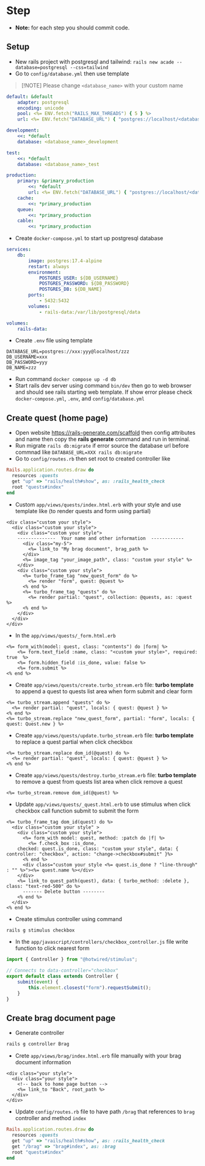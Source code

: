 # Step

-   **Note:** for each step you should commit code.

## Setup

-   New rails project with postgresql and tailwind: `rails new acade --database=postgresql --css=tailwind`
-   Go to `config/database.yml` then use template
>[!NOTE] Please change `<database_name>` with your custom name

```yml
default: &default
    adapter: postgresql
    encoding: unicode
    pool: <%= ENV.fetch("RAILS_MAX_THREADS") { 5 } %>
    url: <%= ENV.fetch("DATABASE_URL") { "postgres://localhost/<database_name>" } %>

development:
    <<: *default
    database: <database_name>_development

test:
    <<: *default
    database: <database_name>_test

production:
    primary: &primary_production
        <<: *default
        url: <%= ENV.fetch("DATABASE_URL") { "postgres://localhost/<database_name>" } %>
    cache:
        <<: *primary_production
    queue:
        <<: *primary_production
    cable:
        <<: *primary_production
```

-   Create `docker-compose.yml` to start up postgresql database

```yml
services:
    db:
        image: postgres:17.4-alpine
        restart: always
        environment:
            POSTGRES_USER: ${DB_USERNAME}
            POSTGRES_PASSWORD: ${DB_PASSWORD}
            POSTGRES_DB: ${DB_NAME}
        ports:
            - 5432:5432
        volumes:
            - rails-data:/var/lib/postgresql/data

volumes:
    rails-data:
```

-   Create `.env` file using template

```
DATABASE_URL=postgres://xxx:yyy@localhost/zzz
DB_USERNAME=xxx
DB_PASSWORD=yyy
DB_NAME=zzz
```

-   Run command `docker compose up -d db`
-   Start rails dev server using command `bin/dev` then go to web browser and should see rails starting web template. If show error please check `docker-compose.yml`, `.env`, and `config/database.yml`

## Create quest (home page)

-   Open website https://rails-generate.com/scaffold then config attributes and name then copy the **rails generate** command and run in terminal.
-   Run migrate `rails db:migrate` if error source the database url before commnad like `DATABASE_URL=XXX rails db:migrate`
-   Go to `config/routes.rb` then set root to created controller like

```rb
Rails.application.routes.draw do
  resources :quests
  get "up" => "rails/health#show", as: :rails_health_check
  root "quests#index"
end
```

-   Custom `app/views/quests/index.html.erb` with your style and use template like (to render quests and form using partial)

```erb
<div class="custom your style">
  <div class="custom your style">
    <div class="custom your style">
    --------------  Your name and other information  ------------
      <div class="my-5">
        <%= link_to "My brag document", brag_path %>
      </div>
      <%= image_tag "your_image_path", class: "custom your style" %>
    </div>
    <div class="custom your style">
      <%= turbo_frame_tag "new_quest_form" do %>
        <%= render "form", quest: @quest %>
      <% end %>
      <%= turbo_frame_tag "quests" do %>
        <%= render partial: "quest", collection: @quests, as: :quest %>
      <% end %>
    </div>
  </div>
</div>

```

-   In the `app/views/quests/_form.html.erb`

```erb
<%= form_with(model: quest, class: "contents") do |form| %>
    <%= form.text_field :name, class: "<custom your style>", required: true  %>
    <%= form.hidden_field :is_done, value: false %>
    <%= form.submit %>
<% end %>
```

-   Create `app/views/quests/create.turbo_stream.erb` file: **turbo template** to append a quest to quests list area when form submit and clear form

```erb
<%= turbo_stream.append "quests" do %>
  <%= render partial: "quest", locals: { quest: @quest } %>
<% end %>
<%= turbo_stream.replace "new_quest_form", partial: "form", locals: { quest: Quest.new } %>
```

-   Create `app/views/quests/update.turbo_stream.erb` file: **turbo template** to replace a quest partial when click checkbox

```erb
<%= turbo_stream.replace dom_id(@quest) do %>
  <%= render partial: "quest", locals: { quest: @quest } %>
<% end %>
```

-   Create `app/views/quests/destroy.turbo_stream.erb` file: **turbo template** to remove a quest from quests list area when click remove a quest

```erb
<%= turbo_stream.remove dom_id(@quest) %>
```

-   Update `app/views/quests/_quest.html.erb` to use stimulus when click checkbox call function submit to submit the form

```erb
<%= turbo_frame_tag dom_id(quest) do %>
  <div class="custom your style" >
    <div class="custom your style">
      <%= form_with model: quest, method: :patch do |f| %>
        <%= f.check_box :is_done,
    checked: quest.is_done, class: "custom your style", data: { controller: "checkbox", action: "change->checkbox#submit" }%>
      <% end %>
      <div class="custom your style <%= quest.is_done ? "line-through" : "" %>"><%= quest.name %></div>
    </div>
    <%= link_to quest_path(quest), data: { turbo_method: :delete }, class: "text-red-500" do %>
      ------- Delete button --------
    <% end %>
  </div>
<% end %>
```

-   Create stimulus controller using command

```bash
rails g stimulus checkbox
```

-   In the `app/javascript/controllers/checkbox_controller.js` file write function to click nearest form

```js
import { Controller } from "@hotwired/stimulus";

// Connects to data-controller="checkbox"
export default class extends Controller {
    submit(event) {
        this.element.closest("form").requestSubmit();
    }
}
```

## Create brag document page

-   Generate controller

```bash
rails g controller Brag
```

-   Crete `app/views/brag/index.html.erb` file manually with your brag document information

```erb
<div class="your style">
  <div class="your style">
    <!-- back to home page button -->
    <%= link_to "Back", root_path %>
  </div>
</div>
```

-   Update `config/routes.rb` file to have path `/brag` that references to `brag` controller and method `index`

```rb
Rails.application.routes.draw do
  resources :quests
  get "up" => "rails/health#show", as: :rails_health_check
  get "/brag" => "brag#index", as: :brag
  root "quests#index"
end
```
